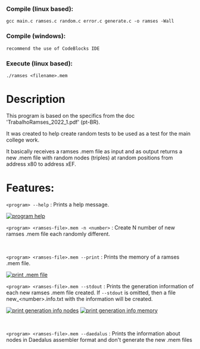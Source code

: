 ### Compile (linux based):

```gcc main.c ramses.c random.c error.c generate.c -o ramses -Wall```

### Compile (windows):

```recommend the use of CodeBlocks IDE```

### Execute (linux based): 

```./ramses <filename>.mem```

# Description

This program is based on the specifics from the doc 'TrabalhoRamses_2022_1.pdf' (pt-BR).

It was created to help create random tests to be used as a test for the main college work. 

It basically receives a ramses .mem file as input and as output returns a new .mem file with random nodes (triples) at random positions from address x80 to address xEF. 


# Features: 

```<program> --help``` : Prints a help message.

[![program help](https://i.postimg.cc/Xq3DtGzm/Screenshot-from-2022-07-31-08-49-56.png)](https://postimg.cc/phGZFTxJ)
&nbsp;

```<program> <ramses-file>.mem -n <number>``` : Create N number of new ramses .mem file each randomly different.

&nbsp;

```<program> <ramses-file>.mem --print``` : Prints the memory of a ramses .mem file.

[![print .mem file](https://i.postimg.cc/sgxf67k1/Screenshot-from-2022-07-19-16-34-57.png)](https://postimg.cc/qNfdghMd)
&nbsp;

```<program> <ramses-file>.mem --stdout``` : Prints the generation information of each new ramses .mem file created. If ```--stdout``` is omitted, then a file new_\<number\>.info.txt with the information will be created.

[![print generation info nodes](https://i.postimg.cc/5tF411NV/Screenshot-from-2022-07-19-16-35-41.png)](https://postimg.cc/Z94tFGd7) 
[![print generation info memory](https://i.postimg.cc/4NBNQBFr/Screenshot-from-2022-07-19-16-36-11.png)](https://postimg.cc/tYnjXtb5)

&nbsp;

```<program> <ramses-file>.mem --daedalus``` : Prints the information about nodes in Daedalus assembler format and don't generate the new .mem files
